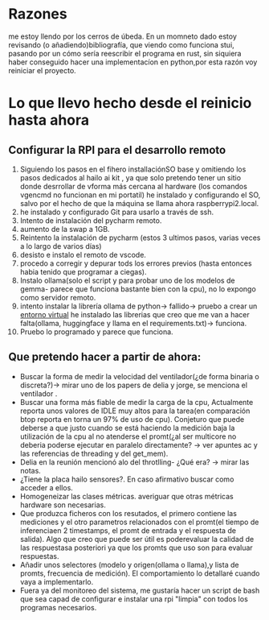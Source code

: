 # Razones 
me estoy llendo por los cerros de úbeda. En un momneto dado estoy revisando (o añadiendo)bibliografía, que viendo como funciona stui, pasando por un cómo sería reescribir el programa en rust, sin siquiera  haber conseguido hacer una implementacíon en python,por esta razón voy reiniciar el proyecto.
# Lo que llevo hecho desde el reinicio hasta ahora
## Configurar la RPI para el desarrollo remoto
1. Siguiendo los pasos en el fihero installaciónSO base y  omitiendo los pasos dedicados al hailo ai kit , ya que solo pretendo tener un sitio donde desrrollar de vforma más cercana al hardware (los comandos vgencmd no funcionan en mi portatil) he instalado y configurando el SO, salvo por el hecho de que la máquina se llama ahora raspberrypi2.local. 
2. he instalado y configurado Git para usarlo a través de ssh.
3. Intento de instalación del pycharm remoto.
4. aumento de la swap a 1GB.
5. Reintento la instalación de pycharm (estos 3 ultimos pasos, varias veces a lo largo de varios días)
6. desisto e instalo el remoto de vscode.
7. procedo a corregir y depurar tods los errores previos (hasta entonces habia tenido que programar a ciegas).
8. Instalo ollama(solo el script y para probar uno de los modelos de gemma- parece que funciona bastante bien con la cpu), no lo expongo como servidor remoto.
9. intento instalar la librería ollama de python-> fallido-> pruebo a crear un [entorno virtual](https://python.land/virtual-environments/virtualenv) he instalado las librerias que creo que me van a hacer falta(ollama, huggingface y llama en el requirements.txt)-> funciona.
10. Pruebo lo programado y parece que funciona.
## Que pretendo hacer a partir de ahora: 
- Buscar la forma de medir la velocidad del ventilador(¿de forma binaria o discreta?)-> mirar uno de los papers de delia y jorge, se menciona el ventilador .
- Buscar una forma más fiable de medir la carga de la cpu, Actualmente reporta unos valores de IDLE muy altos para la tarea(en comparación btop reporta en torna un 97% de uso de cpu). Conjeturo que puede deberse a que justo cuando se está haciendo la medición baja la utilización de la cpu al no atenderse el promt(¿al ser multicore no deberia poderse ejecutar en paralelo directamente? -> ver apuntes ac y las referencias de threading y del get_mem).
- Delia en la reunión mencionó alo del throtlling- ¿Qué era? -> mirar las notas.
- ¿Tiene la placa hailo sensores?. En caso afirmativo buscar como acceder a ellos.
- Homogeneizar las clases métricas. averiguar que otras métricas hardware son necesarias.
- Que produzca ficheros con los resutados, el  primero contiene las mediciones y el otro parametros relacionados con el promt(el tiempo de inferenciaen 2 timestamps, el promt de entrada y el respuesta de salida). Algo que creo que puede ser útil es poderevaluar la calidad de las respuestasa posteriori ya que los promts que uso son para evaluar respuestas. 
- Añadir unos selectores (modelo y origen(ollama o llama),y lista de promts, frecuencia de medición). El comportamiento lo detallaré cuando vaya a implementarlo.
- Fuera ya del monitoreo del sistema, me gustaría hacer un script de bash que sea capad de configurar e instalar una rpi "limpia" con todos los programas necesarios.



